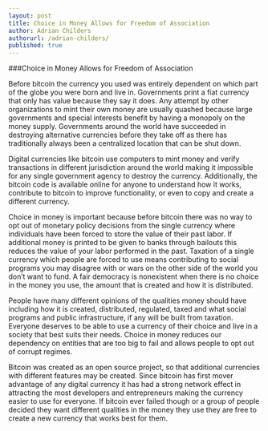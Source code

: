 ```yaml
---
layout: post
title: Choice in Money Allows for Freedom of Association
author: Adrian Childers
authorurl: /adrian-childers/
published: true
---
```


###Choice in Money Allows for Freedom of Association
<p>
Before bitcoin the currency you used was entirely dependent on which part of the globe you were born and live in. Governments print a fiat currency that only has value because they say it does. Any attempt by other organizations to mint their own money are usually quashed because large governments and special interests benefit by having a monopoly on the money supply. Governments around the world have succeeded in destroying alternative currencies before they take off as there has traditionally always been a centralized location that can be shut down. 
<p>
Digital currencies like bitcoin use computers to mint money and verify transactions in different jurisdiction around the world making it impossible for any single government agency to destroy the currency. Additionally, the bitcoin code is available online for anyone to understand how it works, contribute to bitcoin to improve functionality, or even to copy and create a different currency. 
<p>
Choice in money is important because before bitcoin there was no way to opt out of monetary policy decisions from the single currency where individuals have been forced to store the value of their past labor. If additional money is printed to be given to banks through bailouts this reduces the value of your labor performed in the past. Taxation of a single currency which people are forced to use means contributing to social programs you may disagree with or wars on the other side of the world you don’t want to fund. A fair democracy is nonexistent when there is no choice in the money you use, the amount that is created and how it is distributed.
<p>
People have many different opinions of the qualities money should have including how it is created, distributed, regulated, taxed and what social programs and public infrastructure, if any will be built from taxation. Everyone deserves to be able to use a currency of their choice and live in a society that best suits their needs. Choice in money reduces our dependency on entities that are too big to fail and allows people to opt out of corrupt regimes.
<p>
Bitcoin was created as an open source project, so that additional currencies with different features may be created. Since bitcoin has first mover advantage of any digital currency it has had a strong network effect in attracting the most developers and entrepreneurs making the currency easier to use for everyone. If bitcoin ever failed though or a group of people decided they want different qualities in the money they use they are free to create a new currency that works best for them.
